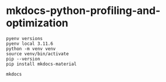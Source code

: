 # mkdocs-python-profiling-and-optimization

```shell
pyenv versions
pyenv local 3.11.6
python -m venv venv
source venv/bin/activate
pip --version
pip install mkdocs-material
```

```shell
mkdocs
```